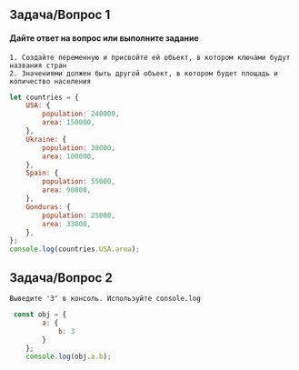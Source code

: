 ## Задача/Вопрос 1

#### Дайте ответ на вопрос или выполните задание
```
1. Создайте переменную и присвойте ей объект, в котором ключами будут названия стран
2. Значениями должен быть другой объект, в котором будет площадь и количество населения
```
```js
let countries = {
    USA: {
        population: 240000,
        area: 150000,
    },
    Ukraine: {
        population: 38000,
        area: 100000,
    },
    Spain: {
        population: 55000,
        area: 90000,
    },
    Gonduras: {
        population: 25000,
        area: 33000,
    },
};
console.log(countries.USA.area);
```

## Задача/Вопрос 2
```
Выведите '3' в консоль. Используйте console.log
```
```js
 const obj = {
        a: {
            b: 3
        }
    };
    console.log(obj.a.b);
```